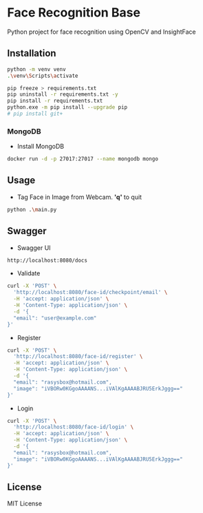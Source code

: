# Face Recognition Base

Python project for face recognition using OpenCV and InsightFace

## Installation

```bash
python -m venv venv
.\venv\Scripts\activate
```

```bash
pip freeze > requirements.txt
pip uninstall -r requirements.txt -y
pip install -r requirements.txt
python.exe -m pip install --upgrade pip
# pip install git+ 
```

### MongoDB

* Install MongoDB
```bash
docker run -d -p 27017:27017 --name mongodb mongo
```

## Usage

* Tag Face in Image from Webcam. **'q'** to quit
```bash
python .\main.py
```

## Swagger

* Swagger UI
```bash
http://localhost:8080/docs
```

* Validate
```bash
curl -X 'POST' \
  'http://localhost:8080/face-id/checkpoint/email' \
  -H 'accept: application/json' \
  -H 'Content-Type: application/json' \
  -d '{
  "email": "user@example.com"
}'
```

* Register
```bash
curl -X 'POST' \
  'http://localhost:8080/face-id/register' \
  -H 'accept: application/json' \
  -H 'Content-Type: application/json' \
  -d '{
  "email": "rasysbox@hotmail.com",
  "image": "iVBORw0KGgoAAAANS...iVAlKgAAAABJRU5ErkJggg=="
}'
```

* Login
```bash
curl -X 'POST' \
  'http://localhost:8080/face-id/login' \
  -H 'accept: application/json' \
  -H 'Content-Type: application/json' \
  -d '{
  "email": "rasysbox@hotmail.com",
  "image": "iVBORw0KGgoAAAANS...iVAlKgAAAABJRU5ErkJggg=="
}'
```


## License
MIT License